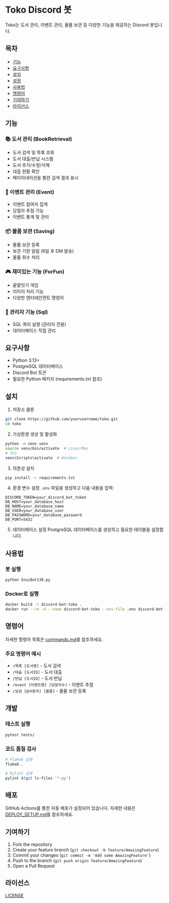 # Toko Discord 봇

Toko는 도서 관리, 이벤트 관리, 물품 보관 등 다양한 기능을 제공하는 Discord 봇입니다.

## 목차

- [기능](#기능)
- [요구사항](#요구사항)
- [설치](#설치)
- [설정](#설정)
- [사용법](#사용법)
- [명령어](#명령어)
- [기여하기](#기여하기)
- [라이선스](#라이선스)

## 기능

### 📚 도서 관리 (BookRetrieval)
- 도서 검색 및 목록 조회
- 도서 대출/반납 시스템
- 도서 추가/수정/삭제
- 대출 현황 확인
- 페이지네이션을 통한 검색 결과 표시

### 🎉 이벤트 관리 (Event)
- 이벤트 참여자 집계
- 당첨자 추첨 기능
- 이벤트 통계 및 관리

### 📦 물품 보관 (Saving)
- 물품 보관 등록
- 보관 기한 알림 (6일 후 DM 발송)
- 물품 회수 처리

### 🎮 재미있는 기능 (ForFun)
- 끝말잇기 게임
- 이미지 처리 기능
- 다양한 엔터테인먼트 명령어

### 🔧 관리자 기능 (Sql)
- SQL 쿼리 실행 (관리자 전용)
- 데이터베이스 직접 관리

## 요구사항

- Python 3.13+
- PostgreSQL 데이터베이스
- Discord Bot 토큰
- 필요한 Python 패키지 (requirements.txt 참조)

## 설치

1. 저장소 클론
```bash
git clone https://github.com/yourusername/toko.git
cd toko
```

2. 가상환경 생성 및 활성화
```bash
python -m venv venv
source venv/bin/activate  # Linux/Mac
# 또는
venv\Scripts\activate  # Windows
```

3. 의존성 설치
```bash
pip install -r requirements.txt
```

4. 환경 변수 설정
`.env` 파일을 생성하고 다음 내용을 입력:
```env
DISCORD_TOKEN=your_discord_bot_token
DB_HOST=your_database_host
DB_NAME=your_database_name
DB_USER=your_database_user
DB_PASSWORD=your_database_password
DB_PORT=5432
```

5. 데이터베이스 설정
PostgreSQL 데이터베이스를 생성하고 필요한 테이블을 설정합니다.

## 사용법

### 봇 실행
```bash
python InuiBot130.py
```

### Docker로 실행
```bash
docker build -t discord-bot-toko .
docker run --rm -d --name discord-bot-toko --env-file .env discord-bot-toko
```

## 명령어

자세한 명령어 목록은 [commands.md](commands.md)를 참조하세요.

### 주요 명령어 예시
- `/목록 [도서명]` - 도서 검색
- `/대출 [도서ID]` - 도서 대출
- `/반납 [도서ID]` - 도서 반납
- `/event [이벤트명] [당첨자수]` - 이벤트 추첨
- `/보관 [@사용자] [물품]` - 물품 보관 등록

## 개발

### 테스트 실행
```bash
pytest tests/
```

### 코드 품질 검사
```bash
# Flake8 실행
flake8 .

# Pylint 실행
pylint $(git ls-files '*.py')
```

## 배포

GitHub Actions를 통한 자동 배포가 설정되어 있습니다. 자세한 내용은 [DEPLOY_SETUP.md](DEPLOY_SETUP.md)를 참조하세요.

## 기여하기

1. Fork the repository
2. Create your feature branch (`git checkout -b feature/AmazingFeature`)
3. Commit your changes (`git commit -m 'Add some AmazingFeature'`)
4. Push to the branch (`git push origin feature/AmazingFeature`)
5. Open a Pull Request

## 라이선스

[LICENSE](../../LICENSE)
